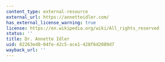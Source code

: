 ```yaml
---
content_type: external-resource
external_url: https://annetteidler.com/
has_external_license_warning: true
license: https://en.wikipedia.org/wiki/All_rights_reserved
status: ''
title: Dr. Annette Idler
uid: 82263ed0-04fe-42c5-ace1-428f6d2089d7
wayback_url: ''
---
```

